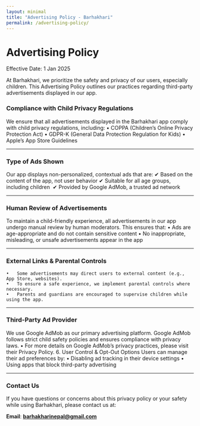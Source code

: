 ```yaml
---
layout: minimal
title: "Advertising Policy - Barhakhari"
permalink: /advertising-policy/
---
```


<style>
  /* Hide default Jekyll page title and header */
  h1.page-title {
    display: none;
  }
  header {
    display: none;
  }
</style>

# Advertising Policy

Effective Date: 1 Jan 2025

At Barhakhari, we prioritize the safety and privacy of our users, especially children. This Advertising Policy outlines our practices regarding third-party advertisements displayed in our app.
### Compliance with Child Privacy Regulations
We ensure that all advertisements displayed in the Barhakhari app comply with child privacy regulations, including:
	•	COPPA (Children’s Online Privacy Protection Act)
	•	GDPR-K (General Data Protection Regulation for Kids)
	•	Apple’s App Store Guidelines

 ---
 
### Type of Ads Shown
Our app displays non-personalized, contextual ads that are:
	✔ Based on the content of the app, not user behavior
	✔ Suitable for all age groups, including children 
	✔ Provided by Google AdMob, a trusted ad network

---

### Human Review of Advertisements
To maintain a child-friendly experience, all advertisements in our app undergo manual review by human moderators. This ensures that:
	•	Ads are age-appropriate and do not contain sensitive content
	•	No inappropriate, misleading, or unsafe advertisements appear in the app

 ---
 
### External Links & Parental Controls
	•	Some advertisements may direct users to external content (e.g., App Store, websites).
	•	To ensure a safe experience, we implement parental controls where necessary.
	•	Parents and guardians are encouraged to supervise children while using the app.

 ---
 
### Third-Party Ad Provider
We use Google AdMob as our primary advertising platform. Google AdMob follows strict child safety policies and ensures compliance with privacy laws.
	•	For more details on Google AdMob’s privacy practices, please visit their Privacy Policy.
6. User Control & Opt-Out Options
Users can manage their ad preferences by:
	•	Disabling ad tracking in their device settings
	•	Using apps that block third-party advertising

 ---
 
### Contact Us

If you have questions or concerns about this privacy policy or your safety while using Barhakhari, please contact us at:

**Email**: **barhakharinepal@gmail.com**
